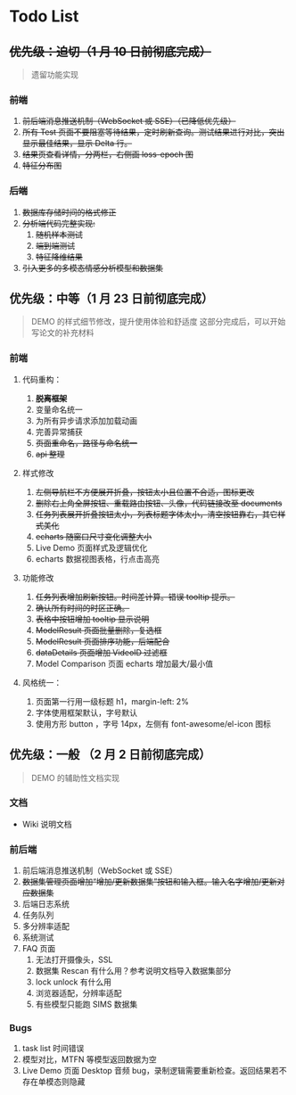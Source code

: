 # Todo List

## ~~优先级：迫切（1 月 10 日前彻底完成）~~

> 遗留功能实现

### ~~前端~~

1. ~~前后端消息推送机制（WebSocket 或 SSE）（已降低优先级）~~
2. ~~所有 Test 页面不要阻塞等待结果，定时刷新查询。测试结果进行对比，突出显示最佳结果，显示 Delta 行。~~
3. ~~结果页查看详情，分两栏，右侧画 loss-epoch 图~~
4. ~~特征分布图~~

### ~~后端~~

1. ~~数据库存储时间的格式修正~~
2. ~~分析端代码完整实现:~~
   1. ~~随机样本测试~~
   2. ~~端到端测试~~
   3. ~~特征降维结果~~
3. ~~引入更多的多模态情感分析模型和数据集~~

## 优先级：中等（1 月 23 日前彻底完成）

> DEMO 的样式细节修改，提升使用体验和舒适度
> 这部分完成后，可以开始写论文的补充材料

### 前端

1. 代码重构：

   1. ~~**脱离框架**~~
   2. 变量命名统一
   3. 为所有异步请求添加加载动画
   4. 完善异常捕获
   5. ~~页面重命名，路径与命名统一~~
   6. ~~api 整理~~

2. 样式修改

   1. ~~左侧导航栏不方便展开折叠，按钮太小且位置不合适，图标更改~~
   2. ~~删除右上角全屏按钮、重载路由按钮、头像，代码链接改至 documents~~
   3. ~~任务列表展开折叠按钮太小，列表标题字体太小，清空按钮靠右，其它样式美化~~
   4. ~~echarts 随窗口尺寸变化调整大小~~
   5. Live Demo 页面样式及逻辑优化
   6. echarts 数据视图表格，行点击高亮

3. 功能修改

   1. ~~任务列表增加刷新按钮。时间差计算。错误 tooltip 提示。~~
   2. ~~确认所有时间的时区正确。~~
   3. ~~表格中按钮增加 tooltip 显示说明~~
   4. ~~ModelResult 页面批量删除，复选框~~
   5. ~~ModelResult 页面排序功能，后端配合~~
   6. ~~dataDetails 页面增加 VideoID 过滤框~~
   7. Model Comparison 页面 echarts 增加最大/最小值

4. 风格统一：

   1. 页面第一行用一级标题 h1，margin-left: 2%
   2. 字体使用框架默认，字号默认
   3. 使用方形 button ，字号 14px，左侧有 font-awesome/el-icon 图标

## 优先级：一般 （2 月 2 日前彻底完成）

> DEMO 的辅助性文档实现

### 文档

- Wiki 说明文档

### 前后端

1. 前后端消息推送机制（WebSocket 或 SSE）
2. ~~数据集管理页面增加“增加/更新数据集”按钮和输入框。输入名字增加/更新对应数据集~~
3. 后端日志系统
4. 任务队列
5. 多分辨率适配
6. 系统测试
7. FAQ 页面
   1. 无法打开摄像头，SSL
   2. 数据集 Rescan 有什么用？参考说明文档导入数据集部分
   3. lock unlock 有什么用
   4. 浏览器适配，分辨率适配
   5. 有些模型只能跑 SIMS 数据集

### Bugs

1. task list 时间错误
2. 模型对比，MTFN 等模型返回数据为空
3. Live Demo 页面 Desktop 音频 bug，录制逻辑需要重新检查。返回结果若不存在单模态则隐藏
